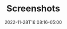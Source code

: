 ---
title: "Screenshots" # Title of your project
date: 2022-11-28T16:08:16-05:00
weight: 0 # Order in which to show this project on the home page
external_link: "" # Optional external link instead of modal
resources:
    - src: 1_toolsImageDisplay.png
      params:
          weight: -100
    - src: 2_plugins.png
      params:
          weight: -99
    - src: 3_objects.png
      params:
          weight: -98
    - src: 4_dcmDb-query.png
      params:
          weight: -97
    - src: 5_roiTool.png
      params:
          weight: -96
    - src: 6_landmarkRegistration.png
      params:
          weight: -95
    - src: 7_geomServerPlugin.png
      params:
          weight: -94
    - src: 8_openIGTLink.png
      params:
          weight: -93
    - src: 9_cathTrackingPlugin.png
      params:
          weight: -92
    - src: 10_cathHistoryPlugin.png
      params:
          weight: -91
draft: true
---